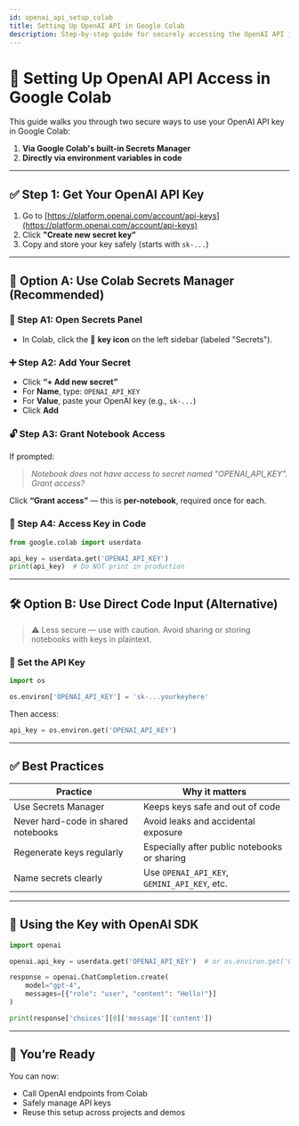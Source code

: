 ```yaml
---
id: openai_api_setup_colab
title: Setting Up OpenAI API in Google Colab
description: Step-by-step guide for securely accessing the OpenAI API in Colab using Secrets Manager and direct code methods.
---
```


# 🧠 Setting Up OpenAI API Access in Google Colab

This guide walks you through two secure ways to use your OpenAI API key in Google Colab:
1. **Via Google Colab's built-in Secrets Manager**
2. **Directly via environment variables in code**

---

## ✅ Step 1: Get Your OpenAI API Key

1. Go to [https://platform.openai.com/account/api-keys](https://platform.openai.com/account/api-keys)
2. Click **"Create new secret key"**
3. Copy and store your key safely (starts with `sk-...`)

---

## 🔐 Option A: Use Colab Secrets Manager (Recommended)

### 🪪 Step A1: Open Secrets Panel

- In Colab, click the 🔑 **key icon** on the left sidebar (labeled "Secrets").

### ➕ Step A2: Add Your Secret

- Click **“+ Add new secret”**
- For **Name**, type: `OPENAI_API_KEY`
- For **Value**, paste your OpenAI key (e.g., `sk-...`)
- Click **Add**

### 🔓 Step A3: Grant Notebook Access

If prompted:

> _Notebook does not have access to secret named "OPENAI_API_KEY". Grant access?_

Click **“Grant access”** — this is **per-notebook**, required once for each.

### 🧪 Step A4: Access Key in Code

```python
from google.colab import userdata

api_key = userdata.get('OPENAI_API_KEY')
print(api_key)  # Do NOT print in production
```

---

## 🛠 Option B: Use Direct Code Input (Alternative)

> ⚠️ Less secure — use with caution. Avoid sharing or storing notebooks with keys in plaintext.

### 🧪 Set the API Key

```python
import os

os.environ['OPENAI_API_KEY'] = 'sk-...yourkeyhere'
```

Then access:

```python
api_key = os.environ.get('OPENAI_API_KEY')
```

---

## ✅ Best Practices

| Practice | Why it matters |
|---------|----------------|
| Use Secrets Manager | Keeps keys safe and out of code |
| Never hard-code in shared notebooks | Avoid leaks and accidental exposure |
| Regenerate keys regularly | Especially after public notebooks or sharing |
| Name secrets clearly | Use `OPENAI_API_KEY`, `GEMINI_API_KEY`, etc. |

---

## 🔗 Using the Key with OpenAI SDK

```python
import openai

openai.api_key = userdata.get('OPENAI_API_KEY')  # or os.environ.get('OPENAI_API_KEY')

response = openai.ChatCompletion.create(
    model="gpt-4",
    messages=[{"role": "user", "content": "Hello!"}]
)

print(response['choices'][0]['message']['content'])
```

---

## 🧭 You’re Ready

You can now:
- Call OpenAI endpoints from Colab
- Safely manage API keys
- Reuse this setup across projects and demos


